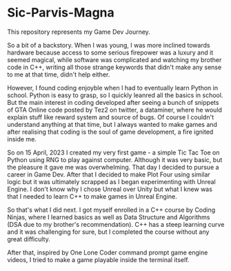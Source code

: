 # Sic-Parvis-Magna
This repository represents my Game Dev Journey.

So a bit of a backstory. When I was young, I was more inclined towards hardware 
because access to some serious firepower was a luxury and it seemed magical, while software was complicated and watching my brother code in C++, writing all those strange keywords that didn't make any sense to me at that time, didn't help either.

However, I found coding enjoyble when I had to eventually learn Python in school. Python is easy to grasp, so I quickly leanred all the basics in school. But the main interest in coding developed after seeing a bunch of snippets of GTA Online code posted by Tez2 on twitter, a dataminer, where he would explain stuff like reward system and source of bugs. Of course I couldn't understand anything at that time, but I always wanted to make games and after realising that coding is the soul of game development, a fire ignited inside me.

So on 15 April, 2023 I created my very first game - a simple Tic Tac Toe on Python using RNG to play against computer. Although it was very basic, but the pleasure it gave me was overwhelming. That day I decided to pursue a career in Game Dev. After that I decided to make Plot Four using similar logic but it was ultimately scrapped as I began experimenting with Unreal Engine. I don't know why I chose Unreal over Unity but what I knew was that I needed to learn C++ to make games in Unreal Engine.

So that's what I did next. I got myself enrolled in a C++ course by Coding Ninjas, where I learned basics as well as Data Structure and Algorithms (DSA due to my brother's recommendation). C++ has a steep learning curve and it was challenging for sure, but I completed the course without any great difficulty.

After that, inspired by One Lone Coder command prompt game engine videos, I tried to make a game playable inside the terminal itself.
